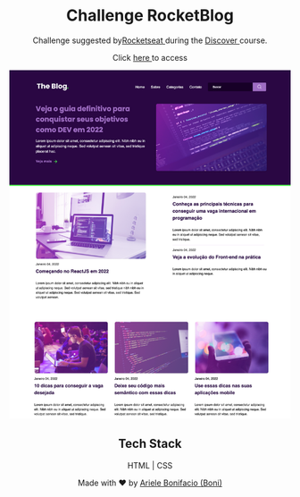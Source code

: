 <div align="center">
  <h1>Challenge RocketBlog</h1>

Challenge suggested by<a href="https://www.rocketseat.com.br/" target="_blank">Rocketseat </a>during the <a href="https://www.rocketseat.com.br/discover" target="_blank">Discover </a>course.

  
Click <a href="https://bonieasy.github.io/challenge-RocketBlog/" target="_blank"> here </a> to access

<img src="RocketBlog.png" width="680px" >

## Tech Stack

HTML | CSS

Made with :heart: by <a href="https://www.linkedin.com/in/ariele-bonifacio/" target="_blank">Ariele Bonifacio (Boni) </a>

</div>

